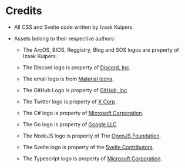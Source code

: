 # Credits

- All CSS and Svelte code written by Izaak Kuipers.
- Assets belong to their respective authors:

  - The ArcOS, BIOS, Reggistry, Blog and SOS logos are property of Izaak Kuipers.
  - The Discord logo is property of [Discord, Inc](https://discord.com/).
  - The email logo is from [Material Icons](https://fonts.google.com/icons).
  - The GitHub Logo is property of [GitHub, Inc](https://github.com/).
  - The Twitter logo is property of [X Corp](https://twitter.com/).

  - The C# logo is property of [Microsoft Corporation](https://microsoft.com/).
  - The Go logo is property of [Google LLC](https://google.com/)
  - The NodeJS logo is property of The [OpenJS Foundation](https://openjsf.org/).
  - The Svelte logo is property of the [Svelte Contributors](https://github.com/sveltejs/svelte/graphs/contributors).
  - The Typescript logo is property of [Microsoft Corporation](https://microsoft.com/).
